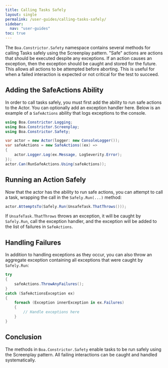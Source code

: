 ```yaml
---
title: Calling Tasks Safely
layout: single
permalink: /user-guides/calling-tasks-safely/
sidebar:
  nav: "user-guides"
toc: true
---
```


The `Boa.Constrictor.Safety` namespace contains several methods for calling Tasks safely using the Screenplay pattern.
"Safe" actions are actions that should be executed despite any exceptions. If an action causes an exception, then the exception
should be caught and stored for the future. This allows all actions to be attempted before aborting. This is useful for when a
failed interaction is expected or not critical for the test to succeed.

## Adding the SafeActions Ability

In order to call tasks safely, you must first add the ability to run safe actions to the Actor. You can optionally add an exception
handler here. Below is an example of a `SafeActions` ability that logs exceptions to the console.

```csharp
using Boa.Constrictor.Logging;
using Boa.Constrictor.Screenplay;
using Boa.Constrictor.Safety;

var actor = new Actor(logger: new ConsoleLogger());
var safeActions = new SafeActions((ex) =>
{
    actor.Logger.Log(ex.Message, LogSeverity.Error);
});
actor.Can(RunSafeActions.Using(safeActions));
```

## Running an Action Safely

Now that the actor has the ability to run safe actions, you can attempt to call a task, wrapping the call in the
`Safely.Run(...)` method:

```csharp
actor.AttemptsTo(Safely.Run(UnsafeTask.ThatThrows()));
```

If `UnsafeTask.ThatThrows` throws an exception, it will be caught by `Safely.Run`, call the exception handler, and the
exception will be added to the list of failures in `SafeActions`.

## Handling Failures

In addition to handling exceptions as they occur, you can also throw an aggregate exception containing all exceptions that
were caught by `Safely.Run`:

```csharp
try
{
    safeActions.ThrowAnyFailures();
}
catch (SafeActionsException ex)
{
    foreach (Exception innerException in ex.Failures)
    {
        // Handle exceptions here
    }
}
```

## Conclusion

The methods in `Boa.Constrictor.Safety` enable tasks to be run safely using the Screenplay pattern. All failing interactions
can be caught and handled systematically.